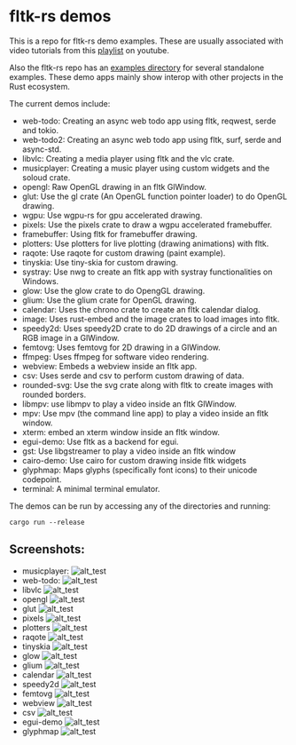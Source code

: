 # fltk-rs demos

This is a repo for fltk-rs demo examples. These are usually associated with video tutorials from this [playlist](https://www.youtube.com/playlist?list=PLHqrrowPLkDu9U-uk60sGM-YWLOJFfLoE) on youtube.

Also the fltk-rs repo has an [examples directory](https://github.com/fltk-rs/fltk-rs/tree/master/fltk/examples) for several standalone examples. These demo apps mainly show interop with other projects in the Rust ecosystem.

The current demos include:
- web-todo: Creating an async web todo app using fltk, reqwest, serde and tokio.
- web-todo2: Creating an async web todo app using fltk, surf, serde and async-std.
- libvlc: Creating a media player using fltk and the vlc crate.
- musicplayer: Creating a music player using custom widgets and the soloud crate. 
- opengl: Raw OpenGL drawing in an fltk GlWindow.
- glut: Use the gl crate (An OpenGL function pointer loader) to do OpenGL drawing.
- wgpu: Use wgpu-rs for gpu accelerated drawing.
- pixels: Use the pixels crate to draw a wgpu accelerated framebuffer.
- framebuffer: Using fltk for framebuffer drawing.
- plotters: Use plotters for live plotting (drawing animations) with fltk.
- raqote: Use raqote for custom drawing (paint example).
- tinyskia: Use tiny-skia for custom drawing.
- systray: Use nwg to create an fltk app with systray functionalities on Windows.
- glow: Use the glow crate to do OpengGL drawing.
- glium: Use the glium crate for OpenGL drawing.
- calendar: Uses the chrono crate to create an fltk calendar dialog.
- image: Uses rust-embed and the image crates to load images into fltk.
- speedy2d: Uses speedy2D crate to do 2D drawings of a circle and an RGB image in a GlWindow.
- femtovg: Uses femtovg for 2D drawing in a GlWindow.
- ffmpeg: Uses ffmpeg for software video rendering.
- webview: Embeds a webview inside an fltk app.
- csv: Uses serde and csv to perform custom drawing of data.
- rounded-svg: Use the svg crate along with fltk to create images with rounded borders.
- libmpv: use libmpv to play a video inside an fltk GlWindow.
- mpv: Use mpv (the command line app) to play a video inside an fltk window.
- xterm: embed an xterm window inside an fltk window.
- egui-demo: Use fltk as a backend for egui.
- gst: Use libgstreamer to play a video inside an fltk window
- cairo-demo: Use cairo for custom drawing inside fltk widgets
- glyphmap: Maps glyphs (specifically font icons) to their unicode codepoint.
- terminal: A minimal terminal emulator.

The demos can be run by accessing any of the directories and running:
```
cargo run --release
```

## Screenshots:
- musicplayer:
![alt_test](musicplayer/musicplayer.png)
- web-todo:
![alt_test](web-todo/ex.jpg)
- libvlc
![alt_test](libvlc/ex.jpg)
- opengl
![alt_test](opengl/ex.jpg)
- glut
![alt_test](glut/ex.png)
- pixels
![alt_test](pixels/ex.jpg)
- plotters
![alt_test](plotters/ex.jpg)
- raqote
![alt_test](raqote/ex.jpg)
- tinyskia
![alt_test](tinyskia/ex.jpg)
- glow
![alt_test](glow/ex.jpg)
- glium
![alt_test](glium/ex.jpg)
- calendar
![alt_test](calendar/ex.jpg)
- speedy2d
![alt_test](speedy2d/ex.jpg)
- femtovg
![alt_test](femtovg/ex.png)
- webview
![alt_test](webview/ex.jpg)
- csv
![alt_test](csv/ex.jpg)
- egui-demo
![alt_test](egui-demo/egui.jpg)
- glyphmap
![alt_test](glyphmap/image.jpg)
